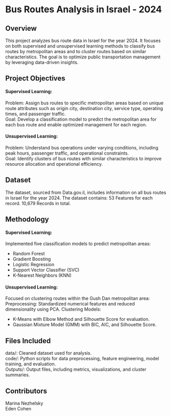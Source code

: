 # Bus Routes Analysis in Israel - 2024

## Overview

This project analyzes bus route data in Israel for the year 2024. It focuses on both supervised and unsupervised learning methods to classify bus routes by metropolitan areas and to cluster routes based on similar characteristics. The goal is to optimize public transportation management by leveraging data-driven insights.

## Project Objectives

#### Supervised Learning:
Problem: Assign bus routes to specific metropolitan areas based on unique route attributes such as origin city, destination city, service type, operating times, and passenger traffic.    
Goal: Develop a classification model to predict the metropolitan area for each bus route and enable optimized management for each region.

#### Unsupervised Learning:
Problem: Understand bus operations under varying conditions, including peak hours, passenger traffic, and operational constraints.    
Goal: Identify clusters of bus routes with similar characteristics to improve resource allocation and operational efficiency.

## Dataset

The dataset, sourced from Data.gov.il, includes information on all bus routes in Israel for the year 2024. The dataset contains:
53 Features for each record.
10,679 Records in total.

## Methodology

#### Supervised Learning:
Implemented five classification models to predict metropolitan areas:
- Random Forest
- Gradient Boosting
- Logistic Regression
- Support Vector Classifier (SVC)
- K-Nearest Neighbors (KNN)

#### Unsupervised Learning:
Focused on clustering routes within the Gush Dan metropolitan area:
Preprocessing: Standardized numerical features and reduced dimensionality using PCA.
Clustering Models:
- K-Means with Elbow Method and Silhouette Score for evaluation.
- Gaussian Mixture Model (GMM) with BIC, AIC, and Silhouette Score.

## Files Included

data/: Cleaned dataset used for analysis.     
code/: Python scripts for data preprocessing, feature engineering, model training, and evaluation.     
Outputs/: Output files, including metrics, visualizations, and cluster summaries.     

## Contributors

Marina Nezhelsky     
Eden Cohen



